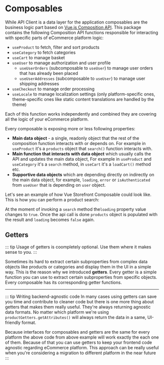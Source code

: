 
# Composables

While API Client is a data layer for the application composables are the business logic part based on [Vue.js Composition API](https://vue-composition-api-rfc.netlify.com/). This package contains the following Composition API functions responsible for interacting with specific parts of eCommerce platform logic:
- `useProduct` to fetch, filter and sort products
- `useCategory` to fetch categories
- `useCart` to manage basket
- `useUser` to manage authorization and user profile
   - `useUserOrders` (subcomposable to `useUser`) to manage user orders that has already been placed
   - `useUserAddresses` (subcomposable to `useUser`) to manage user shipping addresses
- `useCheckout` to manage order processing
- `useLocale` to manage localization settings (only platform-specific ones, theme-specific ones like static content translations are handled by the theme)


Each of this function works independently and combined they are covering all the logic of your eCommerce platform.

Every composable is exposing more or less following properties:
- **Main data object** - a single, readonly object that the rest of the composition function interacts with or depends on. For example in `useProduct` it's a `products` object that `search()` function interacts with.
- **Main function that interacts with data object** which usually calls the API and updates the main data object, For example in `useProduct` and `useCategory` it's a `search` method, in `useCart` it's a `loadCart()` method etc.
- **Supportive data objects** which are depending directly on indirectly on the main data object, for example, `loading`, `error` or `isAuthenticated` from `useUser` that is depending on `user` object.

Let's see an example of how Vue Storefront Composable could look like. This is how you can perform a product search:

<Content slot-key="example-product-search" />

At the moment of invoking a `search` method the`loading` property value changes to `true`. Once the api call is done `products` object is populated with the result and `loading` becomes `false` again.

## Getters
::: tip 
Usage of getters is coompletely optional. Use them where it makes sense to you.
:::

Sometimes its hard to extract certain subproperties from complex data objects like products or categories and display them in the UI in a simple way. This is the reason why we introduced **getters**. Every getter is a simple function you can use to extract certain subproperties from specific objects. Every composable has its corresponding getter functions.

<Content slot-key="example-product-search-getters" />

___

::: tip Writing backend-agnostic code
In many cases using getters can save you time and contribute to cleaner code but there is one more thing about getters that makes them really useful. They're always returning agnostic data formats. No matter which platform we're using `productGetters.getAttributes()` will always return the data in a same, UI-friendly format. 

Because interfaces for composables and getters are the same for every platform the above code from above example will work exactly the each one of them. Because of that you can use getters to keep your frontend code agnostic regarding eCommerce platform. This approach can be really useful when you're considering a migration to different platform in the near future
:::

<Content slot-key="example-product-search-custom-query" />

